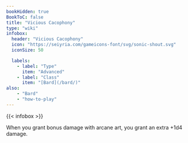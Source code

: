 ```yaml
---
bookHidden: true
BookToC: false
title: "Vicious Cacophony"
type: "wiki"
infobox:
  header: "Vicious Cacophony"
  icon: "https://seiyria.com/gameicons-font/svg/sonic-shout.svg"
  iconSize: 50

  labels:
    - label: "Type"
      item: "Advanced"
    - label: "Class"
      item: "[Bard](/bard/)"
also:
    - "Bard"
    - "how-to-play"
---
```


{{< infobox >}}

When you grant bonus damage with arcane art, you grant an extra +1d4 damage.